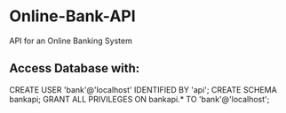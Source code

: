 # Online-Bank-API
API for an Online Banking System

## Access Database with:
CREATE USER 'bank'@'localhost' IDENTIFIED BY 'api';
CREATE SCHEMA bankapi;
GRANT ALL PRIVILEGES ON bankapi.* TO 'bank'@'localhost';
